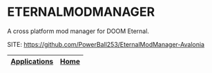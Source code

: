# ETERNALMODMANAGER
 
 A cross platform mod manager for DOOM Eternal.
 
 SITE: https://github.com/PowerBall253/EternalModManager-Avalonia

 | [Applications](https://portable-linux-apps.github.io/apps.html) | [Home](https://portable-linux-apps.github.io)
 | --- | --- |

